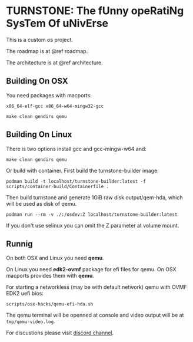 # **TURNSTONE**: The fUnny opeRatiNg SysTem Of uNivErse

This is a custom os project.

The roadmap is at @ref roadmap.

The architecture is at @ref architecture.

## Building On OSX

You need packages with macports:
```
x86_64-elf-gcc x86_64-w64-mingw32-gcc
```

```
make clean gendirs qemu
```

## Building On Linux

There is two options install gcc and gcc-mingw-w64 and:

```
make clean gendirs qemu
```

Or build with container. First build the turnstone-builder image:

```
podman build -t localhost/turnstone-builder:latest -f scripts/container-build/Containerfile .
```

Then build turnstone and generate 1GiB raw disk output/qem-hda, which will be used as disk of qemu.

```
podman run --rm -v ./:/osdev:Z localhost/turnstone-builder:latest
```

If you don't use selinux you can omit the Z parameter at volume mount.

## Runnig

On both OSX and Linux you need **qemu**.

On Linux you need **edk2-ovmf** package for efi files for qemu. On OSX macports provides them with **qemu**.

For starting a networkless (may be with default network) qemu with OVMF EDK2 uefi bios:

```
scripts/osx-hacks/qemu-efi-hda.sh
```

The qemu terminal will be openned at console and video output will be at ```tmp/qemu-video.log```.

For discustions please visit [discord channel][discord channel].


[discord channel]: https://discord.gg/q5WxJKz7fd
